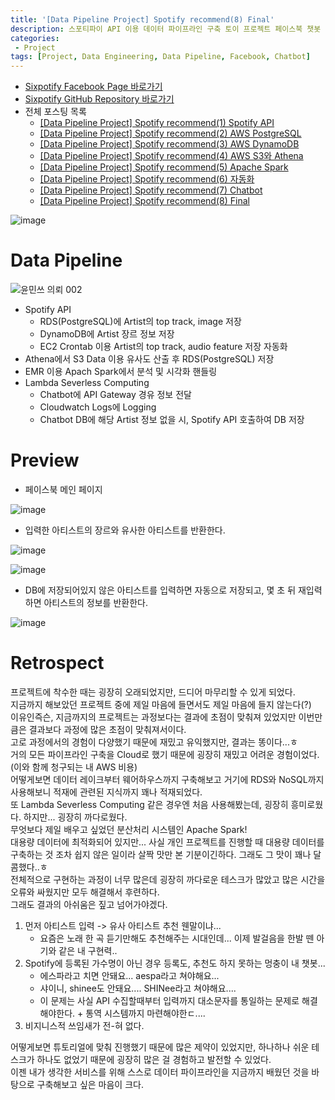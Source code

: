 ```yaml
---
title: '[Data Pipeline Project] Spotify recommend(8) Final'
description: 스포티파이 API 이용 데이터 파이프라인 구축 토이 프로젝트 페이스북 챗봇 완성 및 회고
categories:
 - Project
tags: [Project, Data Engineering, Data Pipeline, Facebook, Chatbot]
---
```


- [Sixpotify Facebook Page 바로가기](https://www.facebook.com/sixpotify)
- [Sixpotify GitHub Repository 바로가기](https://github.com/6mini/sixpotify)
- 전체 포스팅 목록
    - [[Data Pipeline Project] Spotify recommend(1) Spotify API](https://6mini.github.io/project/2021/10/14/spotify/)
    - [[Data Pipeline Project] Spotify recommend(2) AWS PostgreSQL](https://6mini.github.io/project/2021/10/14/spotify2/)
    - [[Data Pipeline Project] Spotify recommend(3) AWS DynamoDB](https://6mini.github.io/project/2021/10/14/Spotify3/)
    - [[Data Pipeline Project] Spotify recommend(4) AWS S3와 Athena](https://6mini.github.io/project/2021/10/14/spotify4/)
    - [[Data Pipeline Project] Spotify recommend(5) Apache Spark](https://6mini.github.io/project/2021/10/14/spotify5/)
    - [[Data Pipeline Project] Spotify recommend(6) 자동화](https://6mini.github.io/project/2021/10/15/spotify6/)
    - [[Data Pipeline Project] Spotify recommend(7) Chatbot](https://6mini.github.io/project/2021/10/17/spotify7/)
    - [[Data Pipeline Project] Spotify recommend(8) Final](https://6mini.github.io/project/2021/11/29/spotify8/)

![image](https://user-images.githubusercontent.com/79494088/143784373-b759680c-ea9e-47ca-a74f-affe5bcaeb91.png)

# Data Pipeline

![윤민쓰 의뢰 002](https://user-images.githubusercontent.com/79494088/143784103-2eff415b-5638-4f39-b92e-2d2d69993435.png)

- Spotify API
    - RDS(PostgreSQL)에 Artist의 top track, image 저장
    - DynamoDB에 Artist 장르 정보 저장
    - EC2 Crontab 이용 Artist의 top track, audio feature 저장 자동화
- Athena에서 S3 Data 이용 유사도 산출 후 RDS(PostgreSQL) 저장
- EMR 이용 Apach Spark에서 분석 및 시각화 핸들링
- Lambda Severless Computing
    - Chatbot에 API Gateway 경유 정보 전달
    - Cloudwatch Logs에 Logging
    - Chatbot DB에 해당 Artist 정보 없을 시, Spotify API 호출하여 DB 저장

# Preview

- 페이스북 메인 페이지

![image](https://user-images.githubusercontent.com/79494088/143771768-a01411d5-56d2-4c33-84c4-821d0501f057.png)

- 입력한 아티스트의 장르와 유사한 아티스트를 반환한다.

![image](https://user-images.githubusercontent.com/79494088/143767942-69e71e00-a55e-48ee-b499-ef1a0c9bc9bc.png)

![image](https://user-images.githubusercontent.com/79494088/143768054-525bfd9e-22ce-459a-827d-7caaf8a34dcd.png)

- DB에 저장되어있지 않은 아티스트를 입력하면 자동으로 저장되고, 몇 초 뒤 재입력하면 아티스트의 정보를 반환한다.

![image](https://user-images.githubusercontent.com/79494088/143768079-26ad67de-16e2-43a6-b5c2-f79db164ee5b.png)

# Retrospect
프로젝트에 착수한 때는 굉장히 오래되었지만, 드디어 마무리할 수 있게 되었다.<br>
지금까지 해보았던 프로젝트 중에 제일 마음에 들면서도 제일 마음에 들지 않는다(?)<br>
이유인즉슨, 지금까지의 프로젝트는 과정보다는 결과에 초점이 맞춰져 있었지만 이번만큼은 결과보다 과정에 많은 초점이 맞춰져서이다.<br>
고로 과정에서의 경험이 다양했기 때문에 재밌고 유익했지만, 결과는 똥이다...ㅎ<br>
거의 모든 파이프라인 구축을 Cloud로 했기 때문에 굉장히 재밌고 어려운 경험이었다.<br>
(이와 함께 청구되는 내 AWS 비용)<br>
어떻게보면 데이터 레이크부터 웨어하우스까지 구축해보고 거기에 RDS와 NoSQL까지 사용해보니 적재에 관련된 지식까지 꽤나 적재되었다.<br>
또 Lambda Severless Computing 같은 경우엔 처음 사용해봤는데, 굉장히 흥미로웠다. 하지만... 굉장히 까다로웠다.<br>
무엇보다 제일 배우고 싶었던 분산처리 시스템인 Apache Spark!<br>
대용량 데이터에 최적화되어 있지만... 사실 개인 프로젝트를 진행할 때 대용량 데이터를 구축하는 것 조차 쉽지 않은 일이라 살짝 맛만 본 기분이긴하다. 그래도 그 맛이 꽤나 달콤했다..ㅎ<br>
전체적으로 구현하는 과정이 너무 많은데 굉장히 까다로운 테스크가 많았고 많은 시간을 오류와 싸웠지만 모두 해결해서 후련하다.<br>
그래도 결과의 아쉬움은 짚고 넘어가야겠다.
1. 먼저 아티스트 입력 -> 유사 아티스트 추천 웬말이냐...
    - 요즘은 노래 한 곡 듣기만해도 추천해주는 시대인데... 이제 발걸음을 한발 뗀 아기와 같은 내 구현력..
2. Spotify에 등록된 가수명이 아닌 경우 등록도, 추천도 하지 못하는 멍충이 내 챗봇...
    - 에스파라고 치면 안돼요... aespa라고 쳐야해요...
    - 샤이니, shinee도 안돼요.... SHINee라고 쳐야해요....
    - 이 문제는 사실 API 수집할때부터 입력까지 대소문자를 통일하는 문제로 해결해야한다. + 통역 시스템까지 마련해야한ㄷ....
3. 비지니스적 쓰임새가 전-혀 없다.

어떻게보면 튜토리얼에 맞춰 진행했기 때문에 많은 제약이 있었지만, 하나하나 쉬운 테스크가 하나도 없었기 때문에 굉장히 많은 걸 경험하고 발전할 수 있었다.<br>
이젠 내가 생각한 서비스를 위해 스스로 데이터 파이프라인을 지금까지 배웠던 것을 바탕으로 구축해보고 싶은 마음이 크다.<br>